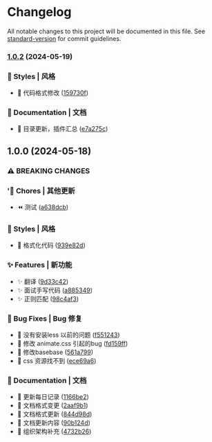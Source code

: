 # Changelog

All notable changes to this project will be documented in this file. See [standard-version](https://github.com/conventional-changelog/standard-version) for commit guidelines.

### [1.0.2](https://github.com/xuguanjie0706/lxy-blog/compare/v2.0.0...v1.0.2) (2024-05-19)

### 💄 Styles | 风格

- :lipstick: 代码格式修改 ([159730f](https://github.com/xuguanjie0706/lxy-blog/commit/159730f4374978ee5ef4155b8041a1f936fdb13b))

### 📝 Documentation | 文档

- :memo: 目录更新，插件汇总 ([e7a275c](https://github.com/xuguanjie0706/lxy-blog/commit/e7a275c43595c25741222fd721a8182a2b4c5b1a))

## 1.0.0 (2024-05-18)

### ⚠ BREAKING CHANGES

### '🎫 Chores | 其他更新

- :rewind: 测试 ([a638dcb](https://github.com/xuguanjie0706/lxy-blog/commit/a638dcb00d60ca25bcd7fa96f1c73652af9ac807))

### 💄 Styles | 风格

- :lipstick: 格式化代码 ([939e82d](https://github.com/xuguanjie0706/lxy-blog/commit/939e82dd9f9d156ada18efbbd08d1680b63cefbc))

### ✨ Features | 新功能

- :sparkles: 翻译 ([9d33c42](https://github.com/xuguanjie0706/lxy-blog/commit/9d33c42ce91403d1cbe07d265124f8ec15ecd6ad))
- :sparkles: 面试手写代码 ([a885349](https://github.com/xuguanjie0706/lxy-blog/commit/a88534904662754b43f55b6f46aa905edb9f0b10))
- :sparkles: 正则匹配 ([98c4af3](https://github.com/xuguanjie0706/lxy-blog/commit/98c4af30764a0704ec195c5c87be6deb651ca9a7))

### 🐛 Bug Fixes | Bug 修复

- :bug: 没有安装less 以前的问题 ([f551243](https://github.com/xuguanjie0706/lxy-blog/commit/f5512430a84c88a8327082a3ff0369365258974f))
- :bug: 修改 animate.css 引起的bug ([fd159ff](https://github.com/xuguanjie0706/lxy-blog/commit/fd159ff54a92100e6956ead30ed968fb771f7f31))
- :bug: 修改basebase ([561a799](https://github.com/xuguanjie0706/lxy-blog/commit/561a799cac1dfd2e2ce14cbd34d094aac9a25c9d))
- :bug: css 资源找不到 ([ece69a6](https://github.com/xuguanjie0706/lxy-blog/commit/ece69a61525a5f334c77f301b05f728f7edb5cc2))

### 📝 Documentation | 文档

- :memo: 更新每日记录 ([1166be2](https://github.com/xuguanjie0706/lxy-blog/commit/1166be25095b31f5def6c0c19535dce5dcd260ca))
- :memo: 文档格式变更 ([2aaf9b1](https://github.com/xuguanjie0706/lxy-blog/commit/2aaf9b13ab8f4d900c015956788870ea8150c76d))
- :memo: 文档格式更新 ([844d98d](https://github.com/xuguanjie0706/lxy-blog/commit/844d98df55b67c02483e1075035f8979934715a3))
- :memo: 文档更新内容 ([90b124d](https://github.com/xuguanjie0706/lxy-blog/commit/90b124d61a391bde8fc766262b210cb2aa06387a))
- :memo: 组织架构补充 ([4732b26](https://github.com/xuguanjie0706/lxy-blog/commit/4732b265d48b62be500990ec9ce2031feb6c88ab))
